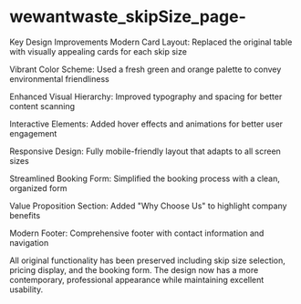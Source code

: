 # wewantwaste_skipSize_page-
Key Design Improvements
Modern Card Layout: Replaced the original table with visually appealing cards for each skip size

Vibrant Color Scheme: Used a fresh green and orange palette to convey environmental friendliness

Enhanced Visual Hierarchy: Improved typography and spacing for better content scanning

Interactive Elements: Added hover effects and animations for better user engagement

Responsive Design: Fully mobile-friendly layout that adapts to all screen sizes

Streamlined Booking Form: Simplified the booking process with a clean, organized form

Value Proposition Section: Added "Why Choose Us" to highlight company benefits

Modern Footer: Comprehensive footer with contact information and navigation

All original functionality has been preserved including skip size selection, pricing display, and the booking form. The design now has a more contemporary, professional appearance while maintaining excellent usability.